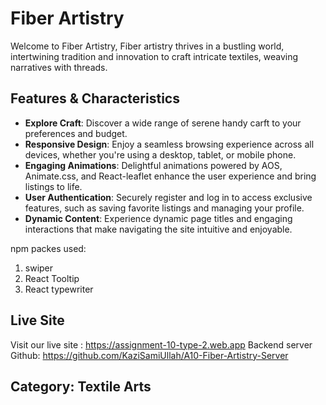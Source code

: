 # Fiber Artistry

Welcome to Fiber Artistry, Fiber artistry thrives in a bustling world, intertwining tradition and innovation to craft intricate textiles, weaving narratives with threads.

## Features & Characteristics

- **Explore Craft**: Discover a wide range of serene handy carft to your preferences and budget.
- **Responsive Design**: Enjoy a seamless browsing experience across all devices, whether you're using a desktop, tablet, or mobile phone.
- **Engaging Animations**: Delightful animations powered by AOS, Animate.css, and React-leaflet enhance the user experience and bring listings to life.
- **User Authentication**: Securely register and log in to access exclusive features, such as saving favorite listings and managing your profile.
- **Dynamic Content**: Experience dynamic page titles and engaging interactions that make navigating the site intuitive and enjoyable.

npm packes used:
1.	swiper
2.	React Tooltip
3.	React typewriter



## Live Site

Visit our live site : https://assignment-10-type-2.web.app
Backend server Github: https://github.com/KaziSamiUllah/A10-Fiber-Artistry-Server


## Category: Textile Arts
